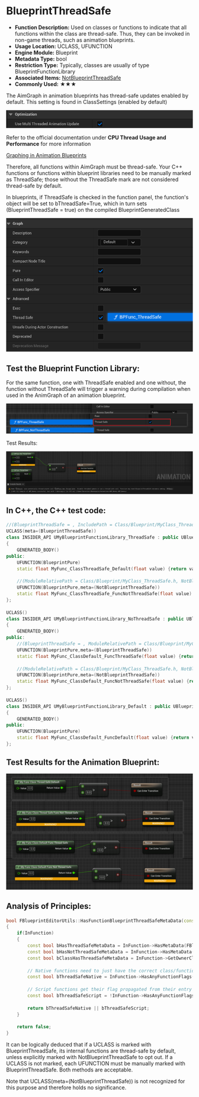 # BlueprintThreadSafe

- **Function Description:** Used on classes or functions to indicate that all functions within the class are thread-safe.
Thus, they can be invoked in non-game threads, such as animation blueprints.
- **Usage Location:** UCLASS, UFUNCTION
- **Engine Module:** Blueprint
- **Metadata Type:** bool
- **Restriction Type:** Typically, classes are usually of type BlueprintFunctionLibrary
- **Associated Items:** [NotBlueprintThreadSafe](../NotBlueprintThreadSafe.md)
- **Commonly Used:** ★★★

The AimGraph in animation blueprints has thread-safe updates enabled by default. This setting is found in ClassSettings (enabled by default)

![Untitled](Untitled.png)

Refer to the official documentation under **CPU Thread Usage and Performance** for more information

[Graphing in Animation Blueprints](https://docs.unrealengine.com/5.3/en-US/graphing-in-animation-blueprints-in-unreal-engine/#cputhreadusageandperformance)

Therefore, all functions within AimGraph must be thread-safe. Your C++ functions or functions within blueprint libraries need to be manually marked as ThreadSafe; those without the ThreadSafe mark are not considered thread-safe by default.

In blueprints, if ThreadSafe is checked in the function panel, the function's object will be set to bThreadSafe=True, which in turn sets (BlueprintThreadSafe = true) on the compiled BlueprintGeneratedClass

![Untitled](Untitled%201.png)

## Test the Blueprint Function Library:

For the same function, one with ThreadSafe enabled and one without, the function without ThreadSafe will trigger a warning during compilation when used in the AnimGraph of an animation blueprint.

![Untitled](Untitled%202.png)

Test Results:

![Untitled](Untitled%203.png)

## In C++, the C++ test code:

```cpp
//(BlueprintThreadSafe = , IncludePath = Class/Blueprint/MyClass_ThreadSafe.h, ModuleRelativePath = Class/Blueprint/MyClass_ThreadSafe.h)
UCLASS(meta=(BlueprintThreadSafe))
class INSIDER_API UMyBlueprintFunctionLibrary_ThreadSafe : public UBlueprintFunctionLibrary
{
	GENERATED_BODY()
public:
	UFUNCTION(BlueprintPure)
	static float MyFunc_ClassThreadSafe_Default(float value) {return value+100;}

	//(ModuleRelativePath = Class/Blueprint/MyClass_ThreadSafe.h, NotBlueprintThreadSafe = )
	UFUNCTION(BlueprintPure,meta=(NotBlueprintThreadSafe))
	static float MyFunc_ClassThreadSafe_FuncNotThreadSafe(float value) {return value+100;}
};

UCLASS()
class INSIDER_API UMyBlueprintFunctionLibrary_NoThreadSafe : public UBlueprintFunctionLibrary
{
	GENERATED_BODY()
public:
	//(BlueprintThreadSafe = , ModuleRelativePath = Class/Blueprint/MyClass_ThreadSafe.h)
	UFUNCTION(BlueprintPure,meta=(BlueprintThreadSafe))
	static float MyFunc_ClassDefault_FuncThreadSafe(float value) {return value+100;}

	//(ModuleRelativePath = Class/Blueprint/MyClass_ThreadSafe.h, NotBlueprintThreadSafe = )
	UFUNCTION(BlueprintPure,meta=(NotBlueprintThreadSafe))
	static float MyFunc_ClassDefault_FuncNotThreadSafe(float value) {return value+100;}
};

UCLASS()
class INSIDER_API UMyBlueprintFunctionLibrary_Default : public UBlueprintFunctionLibrary
{
	GENERATED_BODY()
public:
	UFUNCTION(BlueprintPure)
	static float MyFunc_ClassDefault_FuncDefault(float value) {return value+100;}
};
```

## Test Results for the Animation Blueprint:

![Untitled](Untitled%204.png)

## Analysis of Principles:

```cpp
bool FBlueprintEditorUtils::HasFunctionBlueprintThreadSafeMetaData(const UFunction* InFunction)
{
	if(InFunction)
	{
		const bool bHasThreadSafeMetaData = InFunction->HasMetaData(FBlueprintMetadata::MD_ThreadSafe);
		const bool bHasNotThreadSafeMetaData = InFunction->HasMetaData(FBlueprintMetadata::MD_NotThreadSafe);
		const bool bClassHasThreadSafeMetaData = InFunction->GetOwnerClass() && InFunction->GetOwnerClass()->HasMetaData(FBlueprintMetadata::MD_ThreadSafe);

		// Native functions need to just have the correct class/function metadata
		const bool bThreadSafeNative = InFunction->HasAnyFunctionFlags(FUNC_Native) && (bHasThreadSafeMetaData || (bClassHasThreadSafeMetaData && !bHasNotThreadSafeMetaData));

		// Script functions get their flag propagated from their entry point, and dont pay heed to class metadata
		const bool bThreadSafeScript = !InFunction->HasAnyFunctionFlags(FUNC_Native) && bHasThreadSafeMetaData;

		return bThreadSafeNative || bThreadSafeScript;
	}

	return false;
}
```

It can be logically deduced that if a UCLASS is marked with BlueprintThreadSafe, its internal functions are thread-safe by default, unless explicitly marked with NotBlueprintThreadSafe to opt out. If a UCLASS is not marked, each UFUNCTION must be manually marked with BlueprintThreadSafe. Both methods are acceptable.

Note that UCLASS(meta=(NotBlueprintThreadSafe)) is not recognized for this purpose and therefore holds no significance.